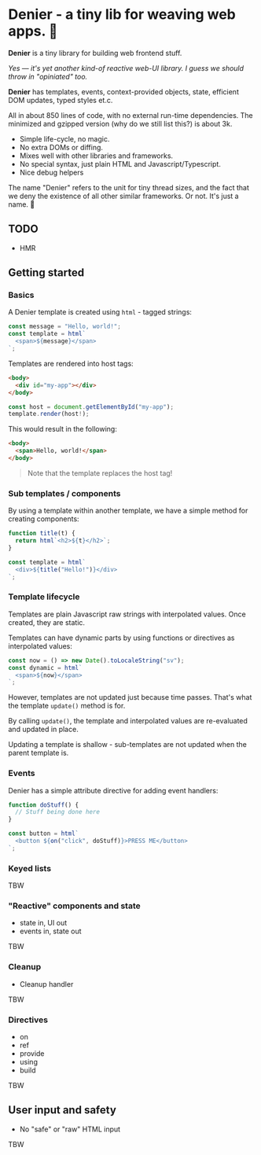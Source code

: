 # Denier - a tiny lib for weaving web apps. :thread:

**Denier** is a tiny library for building web frontend stuff.

_Yes — it's yet another kind-of reactive web-UI library.
I guess we should throw in "opiniated" too._

**Denier** has templates, events, context-provided objects, state, efficient DOM updates, typed styles et.c.

All in about 850 lines of code, with no external run-time dependencies.
The minimized and gzipped version (why do we still list this?) is about 3k.

- Simple life-cycle, no magic.
- No extra DOMs or diffing.
- Mixes well with other libraries and frameworks.
- No special syntax, just plain HTML and Javascript/Typescript.
- Nice debug helpers

The name "Denier" refers to the unit for tiny thread sizes, and the fact that we deny the existence of all other similar frameworks. Or not. It's just a name. :socks:

## TODO

- HMR

## Getting started

### Basics

A Denier template is created using `html` - tagged strings:

```typescript
const message = "Hello, world!";
const template = html`
  <span>${message}</span>
`;
```

Templates are rendered into host tags:

```html
<body>
  <div id="my-app"></div>
</body>
```

```typescript
const host = document.getElementById("my-app");
template.render(host!);
```

This would result in the following:

```html
<body>
  <span>Hello, world!</span>
</body>
```

> Note that the template replaces the host tag!

### Sub templates / components

By using a template within another template, we have a simple method for creating components:

```typescript
function title(t) {
  return html`<h2>${t}</h2>`;
}

const template = html`
  <div>${title("Hello!")}</div>
`;
```

### Template lifecycle

Templates are plain Javascript raw strings with interpolated values. Once created, they are static.

Templates can have dynamic parts by using functions or directives as interpolated values:

```typescript
const now = () => new Date().toLocaleString("sv");
const dynamic = html`
  <span>${now}</span>
`;
```

However, templates are not updated just because time passes. That's what the template `update()` method is for.

By calling `update()`, the template and interpolated values are re-evaluated and updated in place.

Updating a template is shallow - sub-templates are not updated when the parent template is.

### Events

Denier has a simple attribute directive for adding event handlers:

```typescript
function doStuff() {
  // Stuff being done here
}

const button = html`
  <button ${on("click", doStuff)}>PRESS ME</button>
`;
```

### Keyed lists

TBW

### "Reactive" components and state

* state in, UI out
* events in, state out

TBW

### Cleanup

* Cleanup handler

TBW

### Directives

* on
* ref
* provide
* using
* build

TBW

## User input and safety

* No "safe" or "raw" HTML input

TBW
